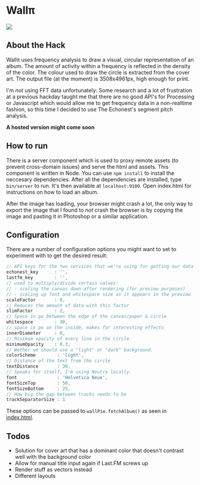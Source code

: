 # Wallπ
![](https://dl.dropbox.com/u/4905073/Wall%CF%80/examples.png)

## About the Hack
Wallπ uses frequency analysis to draw a visual, circular representation of an album. The amount of activity within a frequency is reflected in the density of the color. The colour used to draw the circle is extracted from the cover art. The output file (at the moment) is 3508x4961px, high enough for print.

I'm _not_ using FFT data unfortunately: Some research and a lot of frustration at a previous hackday taught me that there are no good API's for Processing or Javascript which would allow me to get frequency data in a non-realtime fashion, so this time I decided to use The Echonest's segment pitch analysis.

**A hosted version might come soon**

## How to run
There is a server component which is used to proxy remote assets (to prevent cross-domain issues) and serve the html and assets. This component is written in Node. You can use `npm install` to install the neccesary dependencies. After all the dependencies are installed, type `bin/server` to run. It's then available at `localhost:9100`. Open index.html for instructions on how to load an album.

After the image has loading, your browser might crash a lot, the only way to export the image that I found to _not_ crash the browser is by copying the image and pasting it in Photoshop or a similar application.

## Configuration
There are a number of configuration options you might want to set to experiment with to get the desired result:

```javascript
// API keys for the two services that we're using for getting our data
echonest_key      : '',
lastfm_key        : '',
// used to multiply/divide certain values:
// - scaling the canvas down after rendering (for preview purposes)
// - scaling up font and whitespace size as it appears in the preview
scaleFactor       : 8,
// Reduces the amount of data with this factor
slimFactor        : 2,
// Space in px between the edge of the canvas/paper & circle
whitespace        : 30,
// space in px on the inside, makes for interesting effects
innerDiameter     : 0,
// Minimum opacity of every line in the circle
minimumOpacity    : 0.3,
// Wether we should use a "light" or "dark" background.
colorScheme        : 'light',
// Distance of the text from the circle
textDistance       : 30,
// Speaks for itself, I'm using Neutra locally.
font               : 'Helvetica Neue',
fontSizeTop        : 50,
fontSizeBottom     : 25,
// How big the gap between tracks needs to be
trackSeparatorSize : 1
```

These options can be passed to `wallPie.fetchAlbum()` as seen in [index.html](https://github.com/marcohamersma/WallPi/blob/master/public/index.html).

## Todos
-  Solution for cover art that has a dominant color that doesn't contrast well with the background color
-  Allow for manual title input again if Last.FM screws up
-  Render stuff as vectors instead
-  Different layouts
